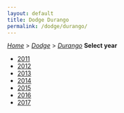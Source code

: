 ```yaml
---
layout: default
title: Dodge Durango
permalink: /dodge/durango/
---
```

[*Home*](/) > [*Dodge*](/dodge/) > [*Durango*](/dodge/durango/)
**Select year**
- [2011](/dodge/durango/2011/)
- [2012](/dodge/durango/2012/)
- [2013](/dodge/durango/2013/)
- [2014](/dodge/durango/2014/)
- [2015](/dodge/durango/2015/)
- [2016](/dodge/durango/2016/)
- [2017](/dodge/durango/2017/)